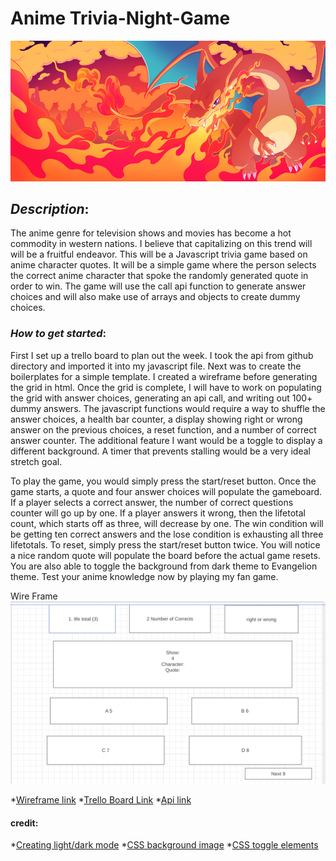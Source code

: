 # **Anime Trivia-Night-Game**
<picture>
 <source media="(prefers-color-scheme: dark)" srcset="https://raw.githubusercontent.com/Azheng100/-Trivia-Night-Game/main/charizard.webp">
 <source media="(prefers-color-scheme: light)" srcset="https://raw.githubusercontent.com/Azheng100/-Trivia-Night-Game/main/charizard.webp">
 <img alt="YOUR-ALT-TEXT" src="https://raw.githubusercontent.com/Azheng100/-Trivia-Night-Game/main/charizard.webp">
</picture>


## *Description*: 
The anime genre for television shows and movies has become a hot commodity in western nations. I believe that capitalizing on this trend will will be a fruitful endeavor. This will be a Javascript trivia game based on anime character quotes. It will be a simple game where the person selects the correct anime character that spoke the randomly generated quote in order to win. The game will use the call api function to generate answer choices and will also make use of arrays and objects to create dummy choices. 


### *How to get started*: 
First I set up a trello board to plan out the week. I took the api from github directory and imported it into my javascript file. Next was to create the boilerplates for a simple template. I created a wireframe before generating the grid in html. Once the grid is complete, I will have to work on populating the grid with answer choices, generating an api call, and writing out 100+ dummy answers. The javascript functions would require a way to shuffle the answer choices, a health bar counter, a display showing right or wrong answer on the previous choices, a reset function, and a number of correct answer counter. The additional feature I want would be a toggle to display a different background. A timer that prevents stalling would be a very ideal stretch goal. 

To play the game, you would simply press the start/reset button. Once the game starts, a quote and four answer choices will populate the gameboard. If a player selects a correct answer, the number of correct questions counter will go up by one. If a player answers it wrong, then the lifetotal count, which starts off as three, will decrease by one. The win condition will be getting ten correct answers and the lose condition is exhausting all three lifetotals. To reset, simply press the start/reset button twice. You will notice a nice random quote will populate the board before the actual game resets. You are also able to toggle the background from dark theme to Evangelion theme. Test your anime knowledge now by playing my fan game. 
 

Wire Frame
<picture>
 <source media="(prefers-color-scheme: dark)" srcset="https://raw.githubusercontent.com/Azheng100/-Trivia-Night-Game/main/WireFrame%20for%20Anime%20Night.png">
 <source media="(prefers-color-scheme: light)" srcset="https://raw.githubusercontent.com/Azheng100/-Trivia-Night-Game/main/WireFrame%20for%20Anime%20Night.png">
 <img alt="YOUR-ALT-TEXT" src="https://raw.githubusercontent.com/Azheng100/-Trivia-Night-Game/main/WireFrame%20for%20Anime%20Night.png">
</picture>





*[Wireframe link](https://wireframe.cc/U3LNiL )
*[Trello Board Link](https://trello.com/b/ktarEhpm/trivia-game-board )
*[Api link](https://animechan.vercel.app/ )



#### credit: 

*[Creating light/dark mode](https://css-tricks.com/a-complete-guide-to-dark-mode-on-the-web/ )
*[CSS background image](https://www.w3schools.com/cssref/pr_background-image.asp)
*[CSS toggle elements](https://www.w3schools.com/howto/howto_js_toggle_hide_show.asp)
